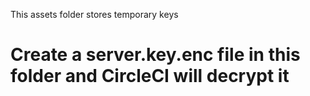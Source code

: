 This assets folder stores temporary keys

# Create a server.key.enc file in this folder and CircleCI will decrypt it